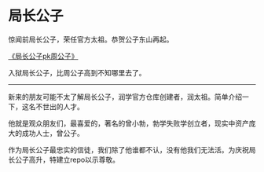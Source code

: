 # 局长公子

惊闻前局长公子，荣任官方太祖。恭贺公子东山再起。

[《局长公子pk周公子》](/%E5%B1%80%E9%95%BF%E5%85%AC%E5%AD%90pk%E5%91%A8%E5%85%AC%E5%AD%90.md)

入狱局长公子，比周公子高到不知哪里去了。

--------------

新来的朋友可能不太了解局长公子，润学官方仓库创建者，润太祖。简单介绍一下，这名不世出的人才。

他就是观众朋友们，最喜爱的，著名的曾小勃，勃学失败学创立者，现实中资产庞大的成功人士，曾公子。

作为局长公子最忠实的信徒，我们除了他谁都不认，没有他我们无法活。为庆祝局长公子高升，特建立repo以示尊敬。
